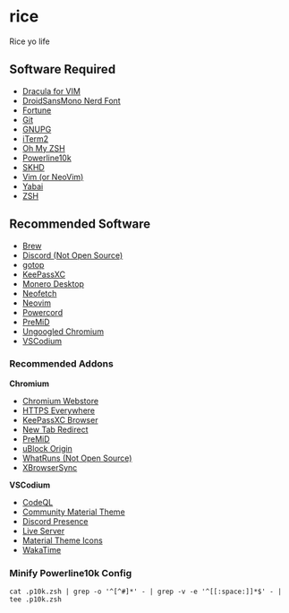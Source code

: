 # rice
Rice yo life

## Software Required
- [Dracula for VIM](https://github.com/dracula/vim)
- [DroidSansMono Nerd Font](https://github.com/ryanoasis/nerd-fonts)
- [Fortune](http://bxr.su/OpenBSD/games/fortune)
- [Git](https://github.com/git/git)
- [GNUPG](https://git.gnupg.org/cgi-bin/gitweb.cgi?p=gnupg.git;a=summary)
- [iTerm2](https://github.com/gnachman/iTerm2)
- [Oh My ZSH](https://github.com/ohmyzsh/ohmyzsh)
- [Powerline10k](https://github.com/romkatv/powerlevel10k)
- [SKHD](https://github.com/koekeishiya/skhd)
- [Vim (or NeoVim)](https://github.com/vim/vim)
- [Yabai](https://github.com/koekeishiya/yabai)
- [ZSH](https://sourceforge.net/p/zsh/code/ci/master/tree)
## Recommended Software
- [Brew](https://github.com/Homebrew/brew)
- [Discord (Not Open Source)](https://discord.com)
- [gotop](https://github.com/xxxserxxx/gotop)
- [KeePassXC](https://github.com/keepassxreboot/keepassxc)
- [Monero Desktop](https://github.com/monero-project/monero)
- [Neofetch](https://github.com/dylanaraps/neofetch)
- [Neovim](https://github.com/neovim/neovim)
- [Powercord](https://github.com/powercord-org/powercord)
- [PreMiD](https://github.com/PreMiD/PreMiD)
- [Ungoogled Chromium](https://github.com/Eloston/ungoogled-chromium)
- [VSCodium](https://github.com/VSCodium/vscodium)
### Recommended Addons
**Chromium**
- [Chromium Webstore](https://github.com/NeverDecaf/chromium-web-store)
- [HTTPS Everywhere](https://github.com/EFForg/https-everywhere)
- [KeePassXC Browser](https://github.com/keepassxreboot/keepassxc-browser)
- [New Tab Redirect](https://github.com/jimschubert/NewTab-Redirect)
- [PreMiD](https://github.com/PreMiD/Extension)
- [uBlock Origin](https://github.com/gorhill/uBlock)
- [WhatRuns (Not Open Source)](https://www.whatruns.com)
- [XBrowserSync](https://github.com/xbrowsersync/app)

**VSCodium**
- [CodeQL](https://github.com/github/vscode-codeql)
- [Community Material Theme](https://github.com/material-theme/vsc-community-material-theme)
- [Discord Presence](https://github.com/iCrawl/discord-vscode)
- [Live Server](https://github.com/ritwickdey/vscode-live-server)
- [Material Theme Icons](https://github.com/material-theme/vsc-material-theme-icons)
- [WakaTime](https://github.com/wakatime/vscode-wakatime)

### Minify Powerline10k Config
```
cat .p10k.zsh | grep -o '^[^#]*' - | grep -v -e '^[[:space:]]*$' - | tee .p10k.zsh
```
